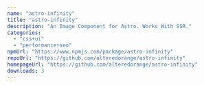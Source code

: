```yaml
---
name: "astro-infinity"
title: "astro-infinity"
description: "An Image Component for Astro. Works With SSR."
categories:
  - "css+ui"
  - "performance+seo"
npmUrl: "https://www.npmjs.com/package/astro-infinity"
repoUrl: "https://github.com/alteredorange/astro-infinity"
homepageUrl: "https://github.com/alteredorange/astro-infinity"
downloads: 3
---
```

